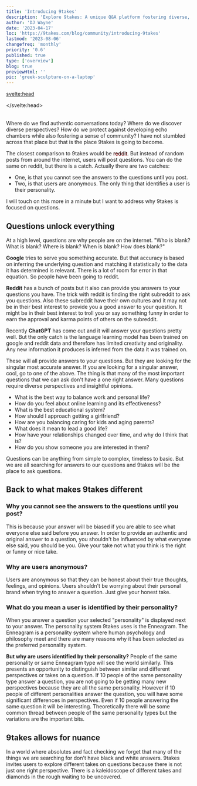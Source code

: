 ```yaml
---
title: 'Introducing 9takes'
description: 'Explore 9takes: A unique Q&A platform fostering diverse, anonymous perspectives inspired by the Enneagram.'
author: 'DJ Wayne'
date: '2023-04-17'
loc: 'https://9takes.com/blog/community/introducing-9takes'
lastmod: '2023-08-06'
changefreq: 'monthly'
priority: '0.6'
published: true
type: ['overview']
blog: true
previewHtml: ''
pic: 'greek-sculpture-on-a-laptop'
---
```


<svelte:head>

</svelte:head>

<script>
	import  PopCard  from "../../lib/components/atoms/PopCard.svelte";
</script>

<!-- big long panel of people experiencing anger fear and shame -->

<!-- ## Discover the Power of Nine Perspectives -->

<div
	style="display: flex;
    justify-content: center;
	margin: 1rem 0;"
>
 <PopCard
		image={`/blogs/greek-sculpture-on-a-laptop.webp`}
		showIcon={false}
		tint={false}
		displayText=""
		altText="scenic view of a person working on a computer in the jungle"
		subtext=""
	/>

</div>

<p class="firstLetter">Where do we find authentic conversations today? Where do we discover diverse perspectives? How do we protect against developing echo chambers while also fostering a sense of community? I have not stumbled across that place but that is the place 9takes is going to become.<p>

The closest comparison to 9takes would be <span style="text-shadow: .5px .5px #E0373C;">reddit</span>. But instead of random posts from around the internet, users will post questions. You can do the same on reddit, but there is a catch. Actually there are two catches:

- One, is that you cannot see the answers to the questions until you post.
- Two, is that users are anonymous. The only thing that identifies a user is their personality.

I will touch on this more in a minute but I want to address why 9takes is focused on questions.

## Questions unlock everything

At a high level, questions are why people are on the internet. "Who is blank? What is blank? Where is blank? When is blank? How does blank?"

**Google** tries to serve you something accurate. But that accuracy is based on inferring the underlying question and matching it statistically to the data it has determined is relevant. There is a lot of room for error in that equation. So people have been going to reddit.

**Reddit** has a bunch of posts but it also can provide you answers to your questions you have. The trick with reddit is finding the right subreddit to ask you questions. Also these subreddit have their own cultures and it may not be in their best interest to provide you a good answer to your question. It might be in their best interest to troll you or say something funny in order to earn the approval and karma points of others on the subreddit.

Recently **ChatGPT** has come out and it will answer your questions pretty well. But the only catch is the language learning model has been trained on google and reddit data and therefore has limited creativity and originality. Any new information it produces is inferred from the data it was trained on.

These will all provide answers to your questions. But they are looking for the singular most accurate answer. If you are looking for a singular answer, cool, go to one of the above. The thing is that many of the most important questions that we can ask don't have a one right answer. Many questions require diverse perspectives and insightful opinions.

- What is the best way to balance work and personal life?
- How do you feel about online learning and its effectiveness?
- What is the best educational system?
- How should I approach getting a girlfriend?
- How are you balancing caring for kids and aging parents?
- What does it mean to lead a good life?
- How have your relationships changed over time, and why do I think that is?
- How do you show someone you are interested in them?

Questions can be anything from simple to complex, timeless to basic. But we are all searching for answers to our questions and 9takes will be the place to ask questions.

## Back to what makes 9takes different

### Why you cannot see the answers to the questions until you post?

This is because your answer will be biased if you are able to see what everyone else said before you answer. In order to provide an authentic and original answer to a question, you shouldn't be influenced by what everyone else said, you should be you. Give your take not what you think is the right or funny or nice take.

### Why are users anonymous?

Users are anonymous so that they can be honest about their true thoughts, feelings, and opinions. Users shouldn't be worrying about their personal brand when trying to answer a question. Just give your honest take.

### What do you mean a user is identified by their personality?

When you answer a question your selected "personality" is displayed next to your answer. The personality system 9takes uses is the Enneagram. The Enneagram is a personality system where human psychology and philosophy meet and there are many reasons why it has been selected as the preferred personality system.

**But why are users identified by their personality?** People of the same personality or same Enneagram type will see the world similarly. This presents an opportunity to distinguish between similar and different perspectives or takes on a question. If 10 people of the same personality type answer a question, you are not going to be getting many new perspectives because they are all the same personality. However if 10 people of different personalities answer the question, you will have some significant differences in perspectives. Even if 10 people answering the same question it will be interesting. Theoretically there will be some common thread between people of the same personality types but the variations are the important bits.

## 9takes allows for nuance

In a world where absolutes and fact checking we forget that many of the things we are searching for don't have black and white answers. 9takes invites users to explore different takes on questions because there is not just one right perspective. There is a kaleidoscope of different takes and diamonds in the rough waiting to be uncovered.

<!-- But most of our time on the internet is spent searching for the answers to our
However all  -->

<!-- the first step for doing everything. Determining that the world revolved around the sun started out by questioning the status quo

When we search something on google, yes we often type in phrases, but we are asking a questions and looking for answers. "Where is this, how do I that, what is the best blank..." Google tries to serve you something accurate. But that accuracy is based on inferring the underlying question and matching it to statistically relevant data it already has. There is a lot of room for error in that equation and there is so much information that Google doen -->
<!--
Through the prism of the Enneagram's nine unique archetypes, 9takes fosters a dynamic and diverse community that values the richness of individual perspectives. It upholds the idea that every question has not one but many answers, each uniquely tinted by the personality of the respondent.

9takes takes us beyond the binary, into a realm where conversations blossom with authentic voices, unbiased by the opinions of others. Where we can see and appreciate the patterns and divergences in how different personality types approach the same question. In this beautifully intricate tapestry of human connection, every thread matters, every 'take' counts.

Through 9takes, we delve into the nuanced world of human psychology, fostering mutual understanding, inviting personal growth, and cultivating a deeper sense of community. Indeed, it's more than a platform - it's a kaleidoscope of the human experience, each 'take' adding a new dimension to our collective understanding.

Join us on 9takes, where we celebrate the beauty of nuance in every conversation.

Embracing Authenticity: Encouraging Unbiased Responses
Setting 9takes apart is its novel approach to comment visibility. Until you add your voice to the conversation, the thoughts of others remain unseen, encouraging unbiased and authentic responses. In contrast to the echo chambers of many platforms, this innovation prompts users to actively contribute their own unique perspective before exploring the voices of others.

Delving into the Enneagram: Sorting Insights by Personality Type
The second unique facet of 9takes is drawn from the Enneagram's fascinating design - nine distinct personality archetypes. The platform lets you sift through comments filtered by these types, revealing intriguing patterns in thought and behavior. This feature enables connections with those who share similar perspectives while fostering a greater understanding of different viewpoints, reinforcing the sense of an open-minded community.

Harnessing the Power of Nine: 9takes in Today’s Polarized World
9takes takes its name from the Enneagram's nine archetypes, symbolizing the nine perspectives the platform welcomes. In a world torn between right or wrong, us or them, 9takes heralds a unique space for sincere and growth-oriented conversation. Here, no single perspective holds the monopoly of truth - only a spectrum of 'takes' on life's intriguing questions. -->

<!-- people not algorithms decide -->
<!-- would you rather ask chat gpt or poll 100 people -->
